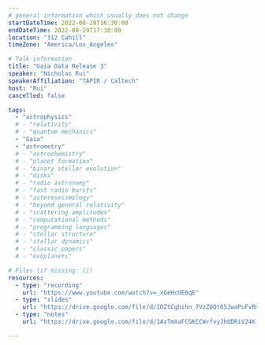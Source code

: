 ```yaml
---
# general information which usually does not change
startDateTime: 2022-08-29T16:30:00
endDateTime: 2022-08-29T17:30:00
location: "312 Cahill"
timeZone: "America/Los_Angeles"

# Talk information
title: "Gaia Data Release 3"
speaker: "Nicholas Rui"
speakerAffiliation: "TAPIR / Caltech"
host: "Rui"
cancelled: false

tags:
  - "astrophysics"
  # - "relativity"
  # - "quantum mechanics"
  - "Gaia"
  - "astrometry"
  # - "astrochemistry"
  # - "planet formation"
  # - "binary stellar evolution"
  # - "disks"
  # - "radio astronomy"
  # - "fast radio bursts"
  # - "asteroseismology"
  # - "beyond general relativity"
  # - "scattering amplitudes"
  # - "computational methods"
  # - "programming languages"
  # - "stellar structure"
  # - "stellar dynamics"
  # - "classic papers"
  # - "exoplanets"

# Files (if missing: [])
resources:
  - type: "recording"
    url: "https://www.youtube.com/watch?v=_xGeHcUE6qE"
  - type: "slides"
    url: "https://drive.google.com/file/d/1DZtCghihn_7VzZ0Qt65JwaPuFvRmY3xk/view?usp=drive_link"
  - type: "notes"
    url: "https://drive.google.com/file/d/1AzTmXaFCGKCCWrfvyJhUDRiV24KfCdkX/view?usp=drive_link"

---
```



